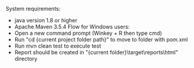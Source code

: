 System requirements:
-	java version 1.8 or higher
-	Apache Maven 3.5.4
Flow for Windows users:
-	Open a new command prompt (Winkey + R then type cmd)
-	Run "cd {current project folder path}" to move to folder with pom.xml
-	Run mvn clean test to execute test
-	Report should be created in "{current folder}\target\reports\html" directory
